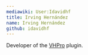 ```yaml
---
mediawiki: User:Idavidhf
title: Irving Hernández
name: Irving Hernández
github: idavidhf
---
```


Developer of the [VHPro](/plugins/vhpro) plugin.
